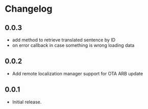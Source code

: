 # Changelog

## 0.0.3

* add method to retrieve translated sentence by ID
* on error callback in case something is wrong loading data

## 0.0.2

* Add remote localization manager support for OTA ARB update

## 0.0.1

* Initial release.
